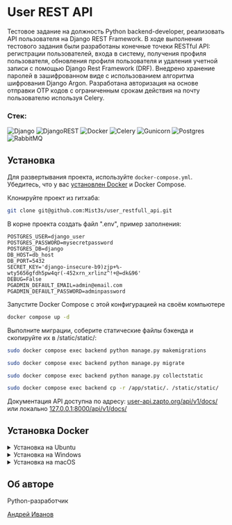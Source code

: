 # User REST API
Тестовое задание на должность Python backend-developer, реализовать API пользователя на Django REST Framework. 
В ходе выполнения тестового задания были разработаны конечные точеки RESTful API: регистрации пользователей, 
входа в систему, получения профиля пользователя, обновления профиля пользователя и удаления учетной записи с 
помощью Django Rest Framework (DRF). Внедрено хранение паролей в зашифрованном виде c использованием алгоритма 
шифрования Django Argon. Разработана авторизация на основе отправки OTP кодов с ограниченным срокам действия 
на почту пользователю используя Celery.

### Стек:
![Django](https://img.shields.io/badge/django-%23092E20.svg?style=for-the-badge&logo=django&logoColor=white)
![DjangoREST](https://img.shields.io/badge/DJANGO-REST-ff1709?style=for-the-badge&logo=django&logoColor=white&color=ff1709&labelColor=gray)
![Docker](https://img.shields.io/badge/docker-%230db7ed.svg?style=for-the-badge&logo=docker&logoColor=white)
![Celery](https://img.shields.io/badge/celery-%23a9cc54.svg?style=for-the-badge&logo=celery&logoColor=ddf4a4)
![Gunicorn](https://img.shields.io/badge/gunicorn-%298729.svg?style=for-the-badge&logo=gunicorn&logoColor=white)
![Postgres](https://img.shields.io/badge/postgres-%23316192.svg?style=for-the-badge&logo=postgresql&logoColor=white)
![RabbitMQ](https://img.shields.io/badge/Rabbitmq-FF6600?style=for-the-badge&logo=rabbitmq&logoColor=white)


## Установка

Для развертывания проекта, используйте `docker-compose.yml`. Убедитесь, что у вас [установлен Docker](#установка-docker) и Docker Compose.

Клонируйте проект из гитхаба:
```bash
git clone git@github.com:Mist3s/user_restfull_api.git
```
В корне проекта создать файл ".env", пример заполнения:
```text
POSTGRES_USER=django_user
POSTGRES_PASSWORD=mysecretpassword
POSTGRES_DB=django
DB_HOST=db_host
DB_PORT=5432
SECRET_KEY='django-insecure-b9)zjp+%-wty5656gfdh5pw4qr(-452xrn_xrlinz^!+@=dk&96'
DEBUG=False
PGADMIN_DEFAULT_EMAIL=admin@email.com
PGADMIN_DEFAULT_PASSWORD=adminpassword
```

Запустите Docker Compose с этой конфигурацией на своём компьютере
```bash
docker compose up -d
```
Выполните миграции, соберите статические файлы бэкенда и скопируйте их в /static/static/:
```bash
sudo docker compose exec backend python manage.py makemigrations
```
```bash
sudo docker compose exec backend python manage.py migrate
```
```bash
sudo docker compose exec backend python manage.py collectstatic
```
```bash
sudo docker compose exec backend cp -r /app/static/. /static/static/
```
Документация API доступна по адресу:
[user-api.zapto.org/api/v1/docs/](https://user-api.zapto.org/api/v1/docs/)
или локально
[127.0.0.1:8000/api/v1/docs/](http://127.0.0.1:8000/api/v1/docs/)



## Установка Docker

<details>
<summary>Установка на Ubuntu</summary>

1. ```bash
    sudo apt-get update
   ```
2. ```bash
    sudo apt-get install -y apt-transport-https ca-certificates curl software-properties-common
   ```
3. ```bash
    curl -fsSL https://download.docker.com/linux/ubuntu/gpg | sudo gpg --dearmor -o /usr/share/keyrings/docker-archive-keyring.gpg
   ```
4. ```bash
    echo "deb [signed-by=/usr/share/keyrings/docker-archive-keyring.gpg] https://download.docker.com/linux/ubuntu $(lsb_release -cs) stable" | sudo tee /etc/apt/sources.list.d/docker.list > /dev/null
   ```
5. ```bash
    sudo apt-get update
   ```
6. ```bash
    sudo apt-get install -y docker-ce docker-ce-cli containerd.io
   ```
7. ```bash
    sudo usermod -aG docker $USER
   ```
8. ```bash
    sudo reboot
   ```
</details>

<details>
<summary>Установка на Windows</summary>

1. Скачайте установщик Docker Desktop с [официального сайта Docker](https://www.docker.com/products/docker-desktop) и выполните его установку.
2. Запустите Docker Desktop после установки.

</details>

<details>
<summary>Установка на macOS</summary>

1. Скачайте установщик Docker Desktop с [официального сайта Docker](https://www.docker.com/products/docker-desktop) и выполните его установку.
2. Запустите Docker Desktop после установки.

</details>

## Об авторе
Python-разработчик

[Андрей Иванов](https://github.com/Mist3s)
